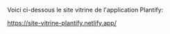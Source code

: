 Voici ci-dessous le site vitrine de l'application Plantify:

https://site-vitrine-plantify.netlify.app/
